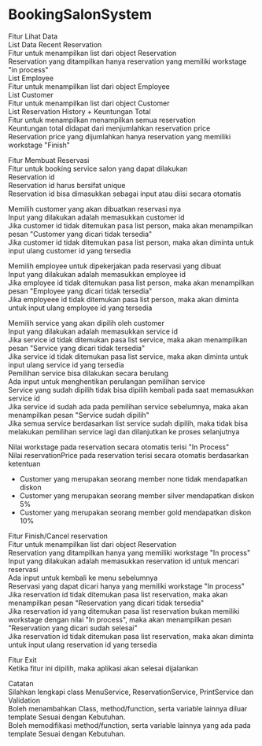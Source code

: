 # BookingSalonSystem

Fitur Lihat Data						
List Data Recent Reservation						
Fitur untuk menampilkan list dari object Reservation						
Reservation yang ditampilkan hanya reservation yang memiliki workstage "in process"						
List Employee						
Fitur untuk menampilkan list dari object Employee						
List Customer						
Fitur untuk menampilkan list dari object Customer						
List Reservation History + Keuntungan Total						
Fitur untuk menampilkan menampilkan semua reservation						
Keuntungan total didapat dari menjumlahkan reservation price						
Reservation price yang dijumlahkan hanya reservation yang memiliki workstage "Finish"						
						
Fitur Membuat Reservasi						
Fitur untuk booking service salon yang dapat dilakukan						
Reservation id						
Reservation id harus bersifat unique						
Reservation id bisa dimasukkan sebagai input atau diisi secara otomatis						
						
Memilih customer yang akan dibuatkan reservasi nya						
Input yang dilakukan adalah memasukkan customer id						
Jika customer id tidak ditemukan pasa list person, maka akan menampilkan pesan "Customer yang dicari tidak tersedia"						
Jika customer id tidak ditemukan pasa list person, maka akan diminta untuk input ulang customer id yang tersedia						
						
Memilih employee untuk dipekerjakan pada reservasi yang dibuat						
Input yang dilakukan adalah memasukkan employee id						
Jika employee id tidak ditemukan pasa list person, maka akan menampilkan pesan "Employee yang dicari tidak tersedia"						
Jika employeee id tidak ditemukan pasa list person, maka akan diminta untuk input ulang employee id yang tersedia						
						
Memilih service yang akan dipilih oleh customer						
Input yang dilakukan adalah memasukkan service id						
Jika service id tidak ditemukan pasa list service, maka akan menampilkan pesan "Service yang dicari tidak tersedia"						
Jika service id tidak ditemukan pasa list service, maka akan diminta untuk input ulang service id yang tersedia						
Pemilihan service bisa dilakukan secara berulang						
Ada input untuk menghentikan perulangan pemilihan service						
Service yang sudah dipilih tidak bisa dipilih kembali pada saat memasukkan service id						
Jika service id sudah ada pada pemilihan service sebelumnya, maka akan menampilkan pesan "Service sudah dipilih"						
Jika semua service berdasarkan list service sudah dipilih, maka tidak bisa melakukan pemilihan service lagi dan dilanjutkan ke proses selanjutnya						
						
Nilai workstage pada reservation secara otomatis terisi "In Process"						
Nilai reservationPrice pada reservation terisi secara otomatis berdasarkan ketentuan						
- Customer yang merupakan seorang member none tidak mendapatkan diskon						
- Customer yang merupakan seorang member silver mendapatkan diskon 5%						
- Customer yang merupakan seorang member gold mendapatkan diskon 10%						
 		
						
Fitur Finish/Cancel reservation						
Fitur untuk menampilkan list dari object Reservation						
Reservation yang ditampilkan hanya yang memiliki workstage "In process"						
Input yang dilakukan adalah memasukkan reservation id untuk mencari reservasi						
Ada input untuk kembali ke menu sebelumnya						
Reservasi yang dapat dicari hanya yang memiliki workstage "In process"						
Jika reservation id tidak ditemukan pasa list reservation, maka akan menampilkan pesan "Reservation yang dicari tidak tersedia"						
Jika reservation id yang ditemukan pasa list reservation bukan memiliki workstage dengan nilai "In process", maka akan menampilkan pesan "Reservation yang dicari sudah selesai"						
Jika reservation id tidak ditemukan pasa list reservation, maka akan diminta untuk input ulang reservation id yang tersedia						
						
Fitur Exit						
Ketika fitur ini dipilih, maka aplikasi akan selesai dijalankan						
						
Catatan						
Silahkan lengkapi class MenuService, ReservationService, PrintService dan Validation						
Boleh menambahkan Class, method/function, serta variable lainnya diluar template Sesuai dengan Kebutuhan.						
Boleh memodifikasi method/function, serta variable lainnya yang ada pada template Sesuai dengan Kebutuhan.						
						
